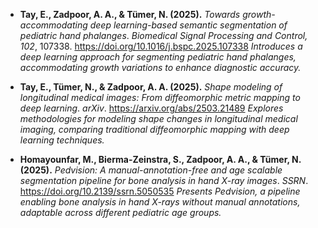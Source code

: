 - **Tay, E., Zadpoor, A. A., & Tümer, N. (2025).** *Towards growth-accommodating deep learning-based semantic segmentation of pediatric hand phalanges*. *Biomedical Signal Processing and Control, 102*, 107338. https://doi.org/10.1016/j.bspc.2025.107338 *Introduces a deep learning approach for segmenting pediatric hand phalanges, accommodating growth variations to enhance diagnostic accuracy.*

- **Tay, E., Tümer, N., & Zadpoor, A. A. (2025).** *Shape modeling of longitudinal medical images: From diffeomorphic metric mapping to deep learning*. *arXiv*. https://arxiv.org/abs/2503.21489 *Explores methodologies for modeling shape changes in longitudinal medical imaging, comparing traditional diffeomorphic mapping with deep learning techniques.*

- **Homayounfar, M., Bierma-Zeinstra, S., Zadpoor, A. A., & Tümer, N. (2025).** *Pedvision: A manual-annotation-free and age scalable segmentation pipeline for bone analysis in hand X-ray images*. *SSRN*. https://doi.org/10.2139/ssrn.5050535 *Presents Pedvision, a pipeline enabling bone analysis in hand X-rays without manual annotations, adaptable across different pediatric age groups.*
